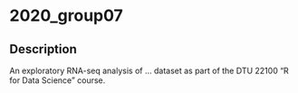 2020\_group07
================

## Description

An exploratory RNA-seq analysis of … dataset as part of the DTU 22100 “R
for Data Science” course.

